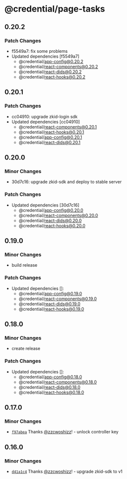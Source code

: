 # @credential/page-tasks

## 0.20.2

### Patch Changes

- f5549a7: fix some problems
- Updated dependencies [f5549a7]
  - @credential/app-config@0.20.2
  - @credential/react-components@0.20.2
  - @credential/react-dids@0.20.2
  - @credential/react-hooks@0.20.2

## 0.20.1

### Patch Changes

- cc04910: upgrade zkid-login sdk
- Updated dependencies [cc04910]
  - @credential/react-components@0.20.1
  - @credential/react-hooks@0.20.1
  - @credential/app-config@0.20.1
  - @credential/react-dids@0.20.1

## 0.20.0

### Minor Changes

- 30d7c16: upgrade zkid-sdk and deploy to stable server

### Patch Changes

- Updated dependencies [30d7c16]
  - @credential/app-config@0.20.0
  - @credential/react-components@0.20.0
  - @credential/react-dids@0.20.0
  - @credential/react-hooks@0.20.0

## 0.19.0

### Minor Changes

- build release

### Patch Changes

- Updated dependencies []:
  - @credential/app-config@0.19.0
  - @credential/react-components@0.19.0
  - @credential/react-dids@0.19.0
  - @credential/react-hooks@0.19.0

## 0.18.0

### Minor Changes

- create release

### Patch Changes

- Updated dependencies []:
  - @credential/app-config@0.18.0
  - @credential/react-components@0.18.0
  - @credential/react-dids@0.18.0
  - @credential/react-hooks@0.18.0

## 0.17.0

### Minor Changes

- [`f97abea`](https://github.com/zCloak-Network/zkid-credential/commit/f97abea5f33dd979a994ba6b914d60e5b1e3c7c8) Thanks [@zzcwoshizz](https://github.com/zzcwoshizz)! - unlock controller key

## 0.16.0

### Minor Changes

- [`d41a1c4`](https://github.com/zCloak-Network/zkid-credential/commit/d41a1c47b5a4061655a60df32dfecbc9a562a4b2) Thanks [@zzcwoshizz](https://github.com/zzcwoshizz)! - upgrade zkid-sdk to v1
